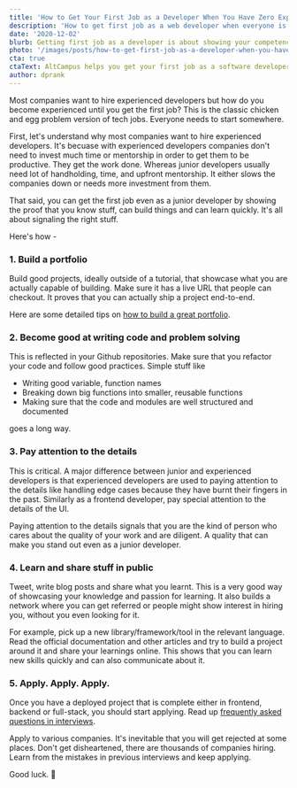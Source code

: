 ```yaml
---
title: 'How to Get Your First Job as a Developer When You Have Zero Experience'
description: 'How to get first job as a web developer when everyone is looking for experienced developers? Building portfolio, showcasing expertise and getting a job with zero years of experience as a full-stack web developer.'
date: '2020-12-02'
blurb: Getting first job as a developer is about showing your competence and curiousity.
photo: '/images/posts/how-to-get-first-job-as-a-developer-when-you-have-zero-experience.png'
cta: true
ctaText: AltCampus helps you get your first job as a software developer by helping you prepare good portfolio, skillset and introducing you to companies hiring.  🙌
author: dprank
---
```


Most companies want to hire experienced developers but how do you become experienced until you get the first job? This is the classic chicken and egg problem version of tech jobs. Everyone needs to start somewhere.

First, let's understand why most companies want to hire experienced developers. It's becuase with experienced developers companies don't need to invest much time or mentorship in order to get them to be productive. They get the work done. Whereas junior developers usually need lot of handholding, time, and upfront mentorship. It either slows the companies down or needs more investment from them.

That said, you can get the first job even as a junior developer by showing the proof that you know stuff, can build things and can learn quickly. It's all about signaling the right stuff.

Here's how -

### 1. Build a portfolio

Build good projects, ideally outside of a tutorial, that showcase what you are actually capable of building. Make sure it has a live URL that people can checkout. It proves that you can actually ship a project end-to-end.

Here are some detailed tips on [how to build a great portfolio](https://altcampus.io/blog/how-to-build-a-great-portfolio-as-a-beginner-developer).

### 2. Become good at writing code and problem solving

This is reflected in your Github repositories. Make sure that you refactor your code and follow good practices. Simple stuff like

- Writing good variable, function names
- Breaking down big functions into smaller, reusable functions
- Making sure that the code and modules are well structured and documented

goes a long way.

### 3. Pay attention to the details

This is critical. A major difference between junior and experienced developers is that experienced developers are used to paying attention to the details like handling edge cases because they have burnt their fingers in the past. Similarly as a frontend developer, pay special attention to the details of the UI.

Paying attention to the details signals that you are the kind of person who cares about the quality of your work and are diligent. A quality that can make you stand out even as a junior developer.

### 4. Learn and share stuff in public

Tweet, write blog posts and share what you learnt. This is a very good way of showcasing your knowledge and passion for learning. It also builds a network where you can get referred or people might show interest in hiring you, without you even looking for it.

For example, pick up a new library/framework/tool in the relevant language. Read the official documentation and other articles and try to build a project around it and share your learnings online. This shows that you can learn new skills quickly and can also communicate about it.

### 5. Apply. Apply. Apply.

Once you have a deployed project that is complete either in frontend, backend or full-stack, you should start applying. Read up [frequently asked questions in interviews](https://github.com/yangshun/tech-interview-handbook/).

Apply to various companies. It's inevitable that you will get rejected at some places. Don't get disheartened, there are thousands of companies hiring. Learn from the mistakes in previous interviews and keep applying.

Good luck. 🙌
